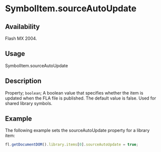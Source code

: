 # SymbolItem.sourceAutoUpdate

## Availability

Flash MX 2004.

## Usage

SymbolItem.sourceAutoUpdate

## Description

Property; `boolean`; A boolean value that specifies whether the item is updated when the FLA file is published. The default value is false. Used for shared library symbols.

## Example

The following example sets the sourceAutoUpdate property for a library item:

```javascript
fl.getDocumentDOM().library.items[0].sourceAutoUpdate = true;
```
